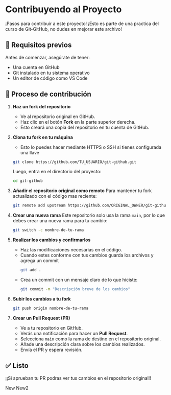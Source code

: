 # Contribuyendo al Proyecto

¡Pasos para contribuir a este proyecto!
¡Esto es parte de una practica del curso de Git-GitHub, no dudes en mejorar este archivo!

## 📌 Requisitos previos

Antes de comenzar, asegúrate de tener:

- Una cuenta en GitHub
- Git instalado en tu sistema operativo
- Un editor de código como VS Code

## 🔄 Proceso de contribución

1. **Haz un fork del repositorio**

   - Ve al repositorio original en GitHub.
   - Haz clic en el botón **Fork** en la parte superior derecha.
   - Esto creará una copia del repositorio en tu cuenta de GitHub.

2. **Clona tu fork en tu máquina**

   - Esto lo puedes hacer mediante HTTPS o SSH si tienes configurada una llave

   ```bash
   git clone https://github.com/TU_USUARIO/git-github.git
   ```

   Luego, entra en el directorio del proyecto:

   ```bash
   cd git-github
   ```

3. **Añadir el repositorio original como remoto**
   Para mantener tu fork actualizado con el código mas reciente:

   ```bash
   git remote add upstream https://github.com/ORIGINAL_OWNER/git-github.git
   ```

4. **Crear una nueva rama**
   Este repositorio solo usa la rama `main`, por lo que debes crear una nueva rama para tu cambio:

   ```bash
   git switch -c nombre-de-tu-rama
   ```

5. **Realizar los cambios y confirmarlos**

   - Haz las modificaciones necesarias en el código.
   - Cuando estes conforme con tus cambios guarda los archivos y agrega un commit
     ```bash
     git add .
     ```
   - Crea un commit con un mensaje claro de lo que hiciste:
     ```bash
     git commit -m "Descripción breve de los cambios"
     ```

6. **Subir los cambios a tu fork**

   ```bash
   git push origin nombre-de-tu-rama
   ```

7. **Crear un Pull Request (PR)**
   - Ve a tu repositorio en GitHub.
   - Verás una notificación para hacer un **Pull Request**.
   - Selecciona `main` como la rama de destino en el repositorio original.
   - Añade una descripción clara sobre los cambios realizados.
   - Envía el PR y espera revisión.

## ✅ Listo

¡¡Si aprueban tu PR podras ver tus cambios en el repositorio original!!

New
New2
